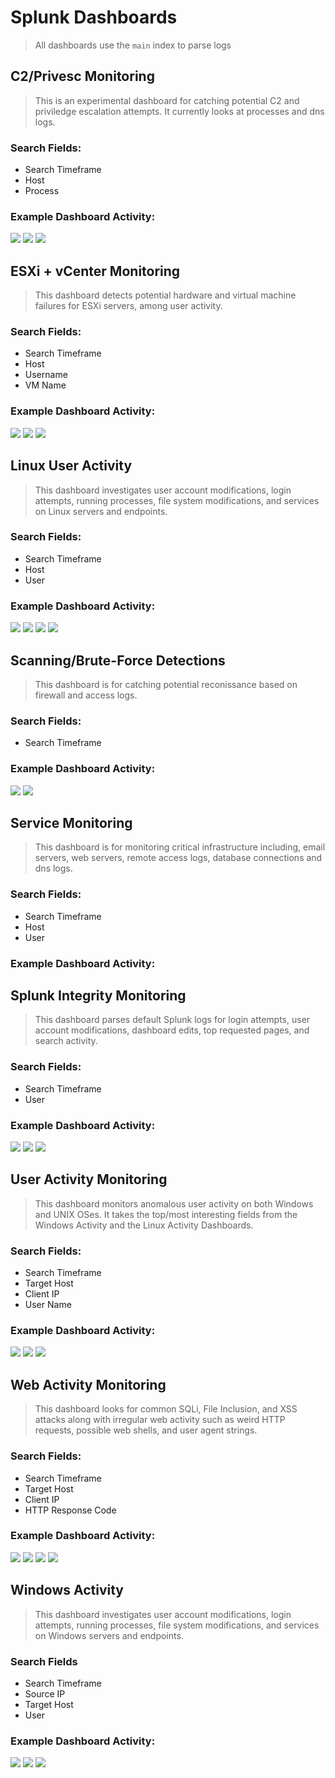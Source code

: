 # Splunk Dashboards
> All dashboards use the `main` index to parse logs

## C2/Privesc Monitoring
> This is an experimental dashboard for catching potential C2 and priviledge escalation attempts. It currently looks at processes and dns logs. 
### Search Fields: 
- Search Timeframe
- Host
- Process
### Example Dashboard Activity:
  ![](images/c2-privesc/1.png)
  ![](images/c2-privesc/2.png)
  ![](images/c2-privesc/3.png)

## ESXi + vCenter Monitoring
> This dashboard detects potential hardware and virtual machine failures for ESXi servers, among user activity. 
### Search Fields: 
- Search Timeframe
- Host
- Username
- VM Name
### Example Dashboard Activity:
  ![](images/esxi-vcenter/1.png)
  ![](images/esxi-vcenter/2.png)
  ![](images/esxi-vcenter/3.png)

## Linux User Activity
> This dashboard investigates user account modifications, login attempts, running processes, file system modifications, and services on Linux servers and endpoints. 
### Search Fields:
- Search Timeframe
- Host
- User
### Example Dashboard Activity:
  ![](images/linux-activity/1.png)
  ![](images/linux-activity/2.png)
  ![](images/linux-activity/3.png)
  ![](images/linux-activity/4.png)


## Scanning/Brute-Force Detections
> This dashboard is for catching potential reconissance based on firewall and access logs.
### Search Fields:
- Search Timeframe
### Example Dashboard Activity:
  ![](images/scanning/1.png)
  ![](images/scanning/2.png)

## Service Monitoring
> This dashboard is for monitoring critical infrastructure including, email servers, web servers, remote access logs, database connections and dns logs. 
### Search Fields:
- Search Timeframe
- Host 
- User
### Example Dashboard Activity:

## Splunk Integrity Monitoring
> This dashboard parses default Splunk logs for login attempts, user account modifications, dashboard edits, top requested pages, and search activity.
### Search Fields:
- Search Timeframe
- User
### Example Dashboard Activity:
  ![](images/splunk-integrity/1.png)
  ![](images/splunk-integrity/2.png)
  ![](images/splunk-integrity/3.png)

## User Activity Monitoring
> This dashboard monitors anomalous user activity on both Windows and UNIX OSes. It takes the top/most interesting fields from the Windows Activity and the Linux Activity Dashboards. 
 ### Search Fields: 
 - Search Timeframe
 - Target Host
 - Client IP
 - User Name
 ### Example Dashboard Activity:
  ![](images/user-activity/1.png)
  ![](images/user-activity/2.png)
  ![](images/user-activity/3.png)

## Web Activity Monitoring
> This dashboard looks for common SQLi, File Inclusion, and XSS attacks along with irregular web activity such as weird HTTP requests, possible web shells, and user agent strings. 
 ### Search Fields: 
 - Search Timeframe
 - Target Host
 - Client IP
 - HTTP Response Code
 ### Example Dashboard Activity:
  ![](images/web-activity/1.png)
  ![](images/web-activity/2.png)
  ![](images/web-activity/3.png)
  ![](images/web-activity/4.png)

## Windows Activity
> This dashboard investigates user account modifications, login attempts, running processes, file system modifications, and services on Windows servers and endpoints. 
### Search Fields
- Search Timeframe
- Source IP
- Target Host
- User
### Example Dashboard Activity:
  ![](images/windows/1.png)
  ![](images/windows/2.png)
  ![](images/windows/3.png)